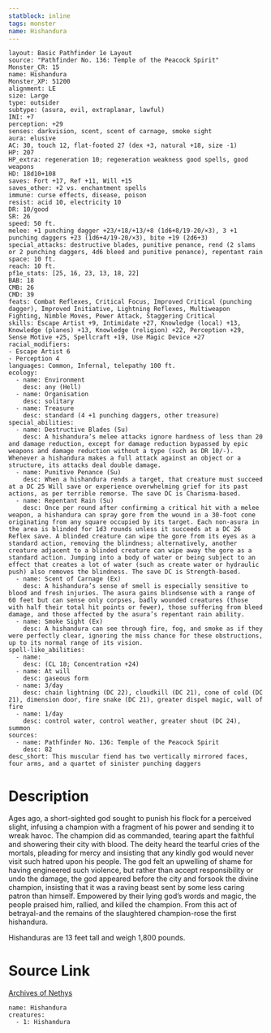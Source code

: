```yaml
---
statblock: inline
tags: monster
name: Hishandura
---
```

```statblock
layout: Basic Pathfinder 1e Layout
source: "Pathfinder No. 136: Temple of the Peacock Spirit"
Monster_CR: 15
name: Hishandura
Monster_XP: 51200
alignment: LE
size: Large
type: outsider
subtype: (asura, evil, extraplanar, lawful)
INI: +7
perception: +29
senses: darkvision, scent, scent of carnage, smoke sight
aura: elusive
AC: 30, touch 12, flat-footed 27 (dex +3, natural +18, size -1)
HP: 207
HP_extra: regeneration 10; regeneration weakness good spells, good weapons
HD: 18d10+108
saves: Fort +17, Ref +11, Will +15
saves_other: +2 vs. enchantment spells
immune: curse effects, disease, poison
resist: acid 10, electricity 10
DR: 10/good
SR: 26
speed: 50 ft.
melee: +1 punching dagger +23/+18/+13/+8 (1d6+8/19-20/×3), 3 +1 punching daggers +23 (1d6+4/19-20/×3), bite +19 (2d6+3)
special_attacks: destructive blades, punitive penance, rend (2 slams or 2 punching daggers, 4d6 bleed and punitive penance), repentant rain
space: 10 ft.
reach: 10 ft.
pf1e_stats: [25, 16, 23, 13, 18, 22]
BAB: 18
CMB: 26
CMD: 39
feats: Combat Reflexes, Critical Focus, Improved Critical (punching dagger), Improved Initiative, Lightning Reflexes, Multiweapon Fighting, Nimble Moves, Power Attack, Staggering Critical
skills: Escape Artist +9, Intimidate +27, Knowledge (local) +13, Knowledge (planes) +13, Knowledge (religion) +22, Perception +29, Sense Motive +25, Spellcraft +19, Use Magic Device +27
racial_modifiers:
- Escape Artist 6
- Perception 4
languages: Common, Infernal, telepathy 100 ft.
ecology:
  - name: Environment
    desc: any (Hell)
  - name: Organisation
    desc: solitary
  - name: Treasure
    desc: standard (4 +1 punching daggers, other treasure)
special_abilities:
  - name: Destructive Blades (Su)
    desc: A hishandura’s melee attacks ignore hardness of less than 20 and damage reduction, except for damage reduction bypassed by epic weapons and damage reduction without a type (such as DR 10/-). Whenever a hishandura makes a full attack against an object or a structure, its attacks deal double damage.
  - name: Punitive Penance (Su)
    desc: When a hishandura rends a target, that creature must succeed at a DC 25 Will save or experience overwhelming grief for its past actions, as per terrible remorse. The save DC is Charisma-based.
  - name: Repentant Rain (Su)
    desc: Once per round after confirming a critical hit with a melee weapon, a hishandura can spray gore from the wound in a 30-foot cone originating from any square occupied by its target. Each non-asura in the area is blinded for 1d3 rounds unless it succeeds at a DC 26 Reflex save. A blinded creature can wipe the gore from its eyes as a standard action, removing the blindness; alternatively, another creature adjacent to a blinded creature can wipe away the gore as a standard action. Jumping into a body of water or being subject to an effect that creates a lot of water (such as create water or hydraulic push) also removes the blindness. The save DC is Strength-based.
  - name: Scent of Carnage (Ex)
    desc: A hishandura’s sense of smell is especially sensitive to blood and fresh injuries. The asura gains blindsense with a range of 60 feet but can sense only corpses, badly wounded creatures (those with half their total hit points or fewer), those suffering from bleed damage, and those affected by the asura’s repentant rain ability.
  - name: Smoke Sight (Ex)
    desc: A hishandura can see through fire, fog, and smoke as if they were perfectly clear, ignoring the miss chance for these obstructions, up to its normal range of its vision.
spell-like_abilities:
  - name:
    desc: (CL 18; Concentration +24)
  - name: At will
    desc: gaseous form
  - name: 3/day
    desc: chain lightning (DC 22), cloudkill (DC 21), cone of cold (DC 21), dimension door, fire snake (DC 21), greater dispel magic, wall of fire
  - name: 1/day
    desc: control water, control weather, greater shout (DC 24), summon
sources:
  - name: Pathfinder No. 136: Temple of the Peacock Spirit
    desc: 82
desc_short: This muscular fiend has two vertically mirrored faces, four arms, and a quartet of sinister punching daggers
```
# Description
Ages ago, a short-sighted god sought to punish his flock for a perceived slight, infusing a champion with a fragment of his power and sending it to wreak havoc. The champion did as commanded, tearing apart the faithful and showering their city with blood. The deity heard the tearful cries of the mortals, pleading for mercy and insisting that any kindly god would never visit such hatred upon his people. The god felt an upwelling of shame for having engineered such violence, but rather than accept responsibility or undo the damage, the god appeared before the city and forsook the divine champion, insisting that it was a raving beast sent by some less caring patron than himself. Empowered by their lying god’s words and magic, the people praised him, rallied, and killed the champion. From this act of betrayal-and the remains of the slaughtered champion-rose the first hishandura.

 Hishanduras are 13 feet tall and weigh 1,800 pounds.
# Source Link
[Archives of Nethys](https://aonprd.com/MonsterDisplay.aspx?ItemName=Hishandura)
```encounter-table
name: Hishandura
creatures:
  - 1: Hishandura
```
